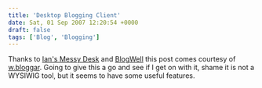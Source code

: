 ```yaml
---
title: 'Desktop Blogging Client'
date: Sat, 01 Sep 2007 12:20:54 +0000
draft: false
tags: ['Blog', 'Blogging']
---
```


Thanks to [Ian's Messy Desk](https://web.archive.org/web/20080226120114/http://www.ismckenzie.com/2005/11/desktop_blogging_clients_1.html "Ian's Messy Desk") and [BlogWell](https://web.archive.org/web/20110110081847/http://blogwell.wordpress.com/2007/03/17/using-wbloggar-for-wordpress-blogs/ "BlogWell") this post comes courtesy of [w.bloggar](https://web.archive.org/web/20080120110552/http://wbloggar.com/ "w.bloggar"). Going to give this a go and see if I get on with it, shame it is not a WYSIWIG tool, but it seems to have some useful features.